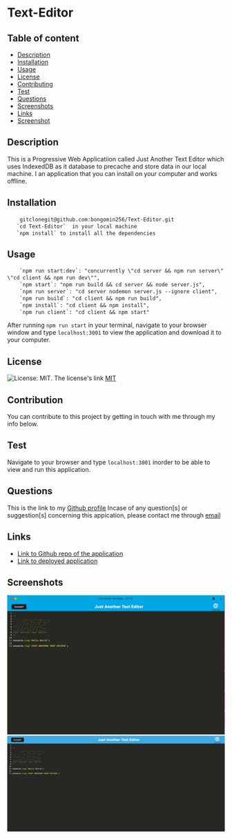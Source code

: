 # Text-Editor

## Table of content

- [Description](#description)
- [Installation](#installation)
- [Usage](#usage)
- [License](#license)
- [Contributing](#contributiing)
- [Test](#test)
- [Questions](#questions)
- [Screenshots](#screenshots)
- [Links](#links)
- [Screenshot](#screenshot)

## Description

This is a Progressive Web Applicatiion called Just Another Text Editor which uses IndexedDB as it database to precache and store data in our local machine. I an application that you can install on your computer and works offline.

## Installation

```
    gitclonegit@github.com:bongomin256/Text-Editor.git
   `cd Text-Editor`  in your local machine
   `npm install` to install all the dependencies
```

## Usage

```
    `npm run start:dev`: "concurrently \"cd server && npm run server\" \"cd client && npm run dev\"",
    `npm start`: "npm run build && cd server && node server.js",
    `npm run server`: "cd server nodemon server.js --ignore client",
    `npm run build`: "cd client && npm run build",
    `npm install`: "cd client && npm install",
    `npm run client`: "cd client && npm start"

```

After running `npm run start` in your terminal, navigate to your browser window and type `localhost:3001` to view the application and download it to your computer.

## License

![License: MIT](https://img.shields.io/badge/License-MIT-yellow.svg).
The license's link [MIT](https://opensource.org/licenses/MIT)

## Contribution

You can contribute to this project by getting in touch with me through my info below.

## Test

Navigate to your browser and type `localhost:3001` inorder to be able to view and run this application.

## Questions

This is the link to my [Github profile](https://github.com/bongomin256)
Incase of any question[s] or suggestion[s] concerning this appication, please contact me through [email](bongomin@uw.edu)

## Links

- [Link to Github repo of the application](https://github.com/bongomin256/Text-Editor)
- [Link to deployed application ](https://gb-text-editor.herokuapp.com/)

## Screenshots

![screenshot](client/src/images/screenshot1.png)
![screenshot](client/src/images/screenshot2.png)
